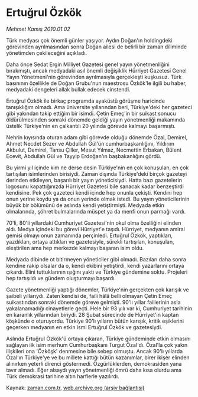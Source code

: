 # Ertuğrul Özkök

*Mehmet Kamış 2010.01.02*

<tr><td class="metin" colspan="2" style="padding-top: 20px; padding-left: 5px; ">Türk medyası çok önemli günler yaşıyor. Aydın Doğan'ın holdingdeki görevinden ayrılmasından sonra Doğan ailesi de belirli bir zaman diliminde yönetimden çekileceğini açıkladı.</td></tr><tr><td class="metin" colspan="2" style="padding-top: 20px; padding-left: 5px; "><p>Daha önce Sedat Ergin Milliyet Gazetesi genel yayın yönetmenliğini bırakmıştı, ancak medyadaki asıl önemli değişiklik Hürriyet Gazetesi Genel Yayın Yönetmeni'nin görevinden ayrılmasıyla gerçekleşti kuşkusuz. Türk basınının özellikle de Doğan Grubu'nun maestrosu Özkök'le ilgili bu haber, medyadaki dengeleri allak bullak edecek cinstendi.
<p>	Ertuğrul Özkök ile birkaç programda ayaküstü görüşme haricinde tanışıklığım olmadı. Ama üniversite yıllarından beri, Türkiye'deki her gazeteci gibi yakından takip ettiğim bir isimdi. Çetin Emeç'in bir suikast sonucu öldürülmesinden sonraki dönemde geldiği yayın yönetmenliği makamında üstelik Türkiye'nin en çalkantılı 20 yılında görevde kalmayı başarmıştı.  
<p>	Nehrin kıyısında oturan adam gibi görevde olduğu dönemde Özal, Demirel, Ahmet Necdet Sezer ve Abdullah Gül'ün cumhurbaşkanlığını, Yıldırım Akbulut, Demirel, Tansu Çiller, Mesut Yılmaz, Necmettin Erbakan, Bülent Ecevit, Abdullah Gül ve Tayyip Erdoğan'ın başbakanlığını gördü.
<p>	Bu yirmi yıl içinde kim ne derse desin Türkiye'nin en çok konuşulan, en çok tartışılan isimlerinden birisiydi. Zaman dışında Türkiye'deki birçok gazeteyi derinden etkileyen, başarılı bir yayın yöneticisiydi. Hatta bazı gazetelerin logosunu kapattığınızda Hürriyet Gazetesi bile sanacak kadar benzeştirdi kendisine. Pek çok gazeteci kendi içinde hep onunla çekişti. Kendini hep onun yerine koydu ya da onun yerinde olmak istedi. Bu yayın yöneticilerinin büyük bir bölümünü de aslında kendi yetiştirmişti. Medyada etkin olmalarında, şöhret bulmalarında müspet ya da menfi onun parmağı vardı.
<p>	70'li, 80'li yıllardaki Cumhuriyet Gazetesi'nin okul olma özelliğini elinden aldı. Medya içindeki bu görevi Hürriyet'e taşıdı. Hürriyet, medyanın amiral gemisi olmayı onun zamanında perçinledi. Ertuğrul Özkök, yaptıkları, yazdıkları, ortaya attıkları ve gazetesiyle, sürekli tartışılan, konuşulan, eleştirilen ama hep merkezde kalmayı başaran isim oldu.
<p>	Medyada dibinde ot bitirmeyen yöneticiler gibi olmadı. Bazıları daha sonra kendine rakip olsalar da o, kendi ekibini yetiştirdi, kendi yazarlarını ortaya çıkardı. Elini tuttuklarının ışığını yaktı ve Türkiye gündemine soktu. Projeleri hep tartışıldı ve gündem oluşturmayı başardı.
<p>	Gazete yönetmenliği yaptığı dönemler, Türkiye'nin gerçekten çok karışık ve şaibeli yıllarıydı. Zaten kendisi de, faili hâlâ belli olmayan Çetin Emeç suikastından sonraki dönemde göreve gelmişti. 90'lı yıllar faillerinin asla yakalanamadığı cinayetlerle geçti. Hele bir 93 yılı var ki, Cumhuriyet tarihinin en karanlık yıllarından biriydi. 28 Şubat sürecinde de Hürriyet'in kaptan köşkünde o oturuyordu. Türkiye 90'lı yılların bütün karışık, kritik eşiklerini geçerken medyanın en etkin ismi Ertuğrul Özkök ve gazetesiydi.
<p>Aslında Ertuğrul Özkök'ü ortaya çıkaran, Türkiye gündeminde etkin olmasını sağlayan ilk isim merhum Cumhurbaşkanı Turgut Özal'dı. Özal'la çok yakın ilişkileri ona 'Özköşk' denmesine bile sebep olmuştu. Ancak 90'lı yıllarda Özal'ın Türkiye'ye ve bu millete kattığı bütün kazanımlar, birer ikişer elinden alınırken yeterli direnci göstermedi. Özgürlüklerden, demokrasiden yana tavır almadı. Eğer alsaydı yayın yönetmenliği ömrü daha kısa olurdu ama Türk demokrasi tarihine altın harflerle yazılırdı. <br/></p></p></p></p></p></p></p></p></td></tr>

Kaynak: [zaman.com.tr](http://zaman.com.tr/yazar.do?yazino=935052), [web.archive.org (arşiv bağlantısı)](http://web.archive.org/web/20100117022427/http://www.zaman.com.tr:80/yazar.do?yazino=935052)
